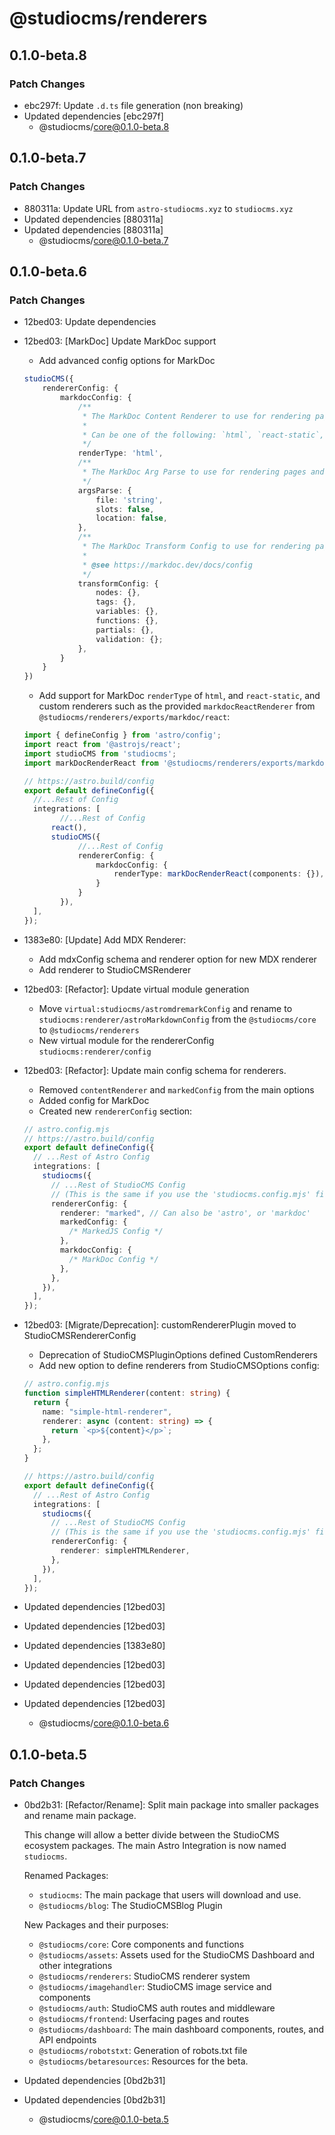 # @studiocms/renderers

## 0.1.0-beta.8

### Patch Changes

- ebc297f: Update `.d.ts` file generation (non breaking)
- Updated dependencies [ebc297f]
  - @studiocms/core@0.1.0-beta.8

## 0.1.0-beta.7

### Patch Changes

- 880311a: Update URL from `astro-studiocms.xyz` to `studiocms.xyz`
- Updated dependencies [880311a]
- Updated dependencies [880311a]
  - @studiocms/core@0.1.0-beta.7

## 0.1.0-beta.6

### Patch Changes

- 12bed03: Update dependencies
- 12bed03: [MarkDoc] Update MarkDoc support

  - Add advanced config options for MarkDoc

  ```ts
  studioCMS({
      rendererConfig: {
          markdocConfig: {
              /**
               * The MarkDoc Content Renderer to use for rendering pages and posts
               *
               * Can be one of the following: `html`, `react-static`, or a custom renderer
               */
              renderType: 'html',
              /**
               * The MarkDoc Arg Parse to use for rendering pages and posts
               */
              argsParse: {
                  file: 'string',
                  slots: false,
                  location: false,
              },
              /**
               * The MarkDoc Transform Config to use for rendering pages and posts
               *
               * @see https://markdoc.dev/docs/config
               */
              transformConfig: {
                  nodes: {},
                  tags: {},
                  variables: {},
                  functions: {},
                  partials: {},
                  validation: {};
              },
          }
      }
  })
  ```

  - Add support for MarkDoc `renderType` of `html`, and `react-static`, and custom renderers such as the provided `markdocReactRenderer` from `@studiocms/renderers/exports/markdoc/react`:

  ```ts
  import { defineConfig } from 'astro/config';
  import react from '@astrojs/react';
  import studioCMS from 'studiocms';
  import markDocRenderReact from '@studiocms/renderers/exports/markdoc/react';

  // https://astro.build/config
  export default defineConfig({
  	//...Rest of Config
  	integrations: [
          //...Rest of Config
  		react(),
  		studioCMS({
              //...Rest of Config
              rendererConfig: {
                  markdocConfig: {
                      renderType: markDocRenderReact(components: {}), // Also applies to users with a `studiocms.config.mjs` file.
                  }
              }
          }),
  	],
  });
  ```

- 1383e80: [Update] Add MDX Renderer:

  - Add mdxConfig schema and renderer option for new MDX renderer
  - Add renderer to StudioCMSRenderer

- 12bed03: [Refactor]: Update virtual module generation

  - Move `virtual:studiocms/astromdremarkConfig` and rename to `studiocms:renderer/astroMarkdownConfig` from the `@studiocms/core` to `@studiocms/renderers`
  - New virtual module for the rendererConfig `studiocms:renderer/config`

- 12bed03: [Refactor]: Update main config schema for renderers.

  - Removed `contentRenderer` and `markedConfig` from the main options
  - Added config for MarkDoc
  - Created new `rendererConfig` section:

  ```ts
  // astro.config.mjs
  // https://astro.build/config
  export default defineConfig({
    // ...Rest of Astro Config
    integrations: [
      studiocms({
        // ...Rest of StudioCMS Config
        // (This is the same if you use the 'studiocms.config.mjs' file)
        rendererConfig: {
          renderer: "marked", // Can also be 'astro', or 'markdoc'
          markedConfig: {
            /* MarkedJS Config */
          },
          markdocConfig: {
            /* MarkDoc Config */
          },
        },
      }),
    ],
  });
  ```

- 12bed03: [Migrate/Deprecation]: customRendererPlugin moved to StudioCMSRendererConfig

  - Deprecation of StudioCMSPluginOptions defined CustomRenderers
  - Add new option to define renderers from StudioCMSOptions config:

  ```ts
  // astro.config.mjs
  function simpleHTMLRenderer(content: string) {
    return {
      name: "simple-html-renderer",
      renderer: async (content: string) => {
        return `<p>${content}</p>`;
      },
    };
  }

  // https://astro.build/config
  export default defineConfig({
    // ...Rest of Astro Config
    integrations: [
      studiocms({
        // ...Rest of StudioCMS Config
        // (This is the same if you use the 'studiocms.config.mjs' file)
        rendererConfig: {
          renderer: simpleHTMLRenderer,
        },
      }),
    ],
  });
  ```

- Updated dependencies [12bed03]
- Updated dependencies [12bed03]
- Updated dependencies [1383e80]
- Updated dependencies [12bed03]
- Updated dependencies [12bed03]
- Updated dependencies [12bed03]
  - @studiocms/core@0.1.0-beta.6

## 0.1.0-beta.5

### Patch Changes

- 0bd2b31: [Refactor/Rename]: Split main package into smaller packages and rename main package.

  This change will allow a better divide between the StudioCMS ecosystem packages. The main Astro Integration is now named `studiocms`.

  Renamed Packages:

  - `studiocms`: The main package that users will download and use.
  - `@studiocms/blog`: The StudioCMSBlog Plugin

  New Packages and their purposes:

  - `@studiocms/core`: Core components and functions
  - `@studiocms/assets`: Assets used for the StudioCMS Dashboard and other integrations
  - `@studiocms/renderers`: StudioCMS renderer system
  - `@studiocms/imagehandler`: StudioCMS image service and components
  - `@studiocms/auth`: StudioCMS auth routes and middleware
  - `@studiocms/frontend`: Userfacing pages and routes
  - `@studiocms/dashboard`: The main dashboard components, routes, and API endpoints
  - `@studiocms/robotstxt`: Generation of robots.txt file
  - `@studiocms/betaresources`: Resources for the beta.

- Updated dependencies [0bd2b31]
- Updated dependencies [0bd2b31]
  - @studiocms/core@0.1.0-beta.5
